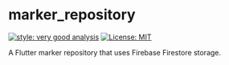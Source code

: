 # marker_repository

[![style: very good analysis][very_good_analysis_badge]][very_good_analysis_link]
[![License: MIT][license_badge]][license_link]

A Flutter marker repository that uses Firebase Firestore storage.

[license_badge]: https://img.shields.io/badge/license-MIT-blue.svg
[license_link]: https://opensource.org/licenses/MIT
[very_good_analysis_badge]: https://img.shields.io/badge/style-very_good_analysis-B22C89.svg
[very_good_analysis_link]: https://pub.dev/packages/very_good_analysis